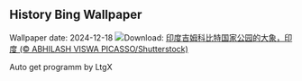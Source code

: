 ## History Bing Wallpaper
Wallpaper date: 2024-12-18
![](https://www.bing.com/th?id=OHR.MorningElephants_ZH-CN1418579765_UHD.jpg&w=1000)Download: [印度吉姆科比特国家公园的大象，印度 (© ABHILASH VISWA PICASSO/Shutterstock)](https://www.bing.com/th?id=OHR.MorningElephants_ZH-CN1418579765_UHD.jpg)

Auto get programm by LtgX
